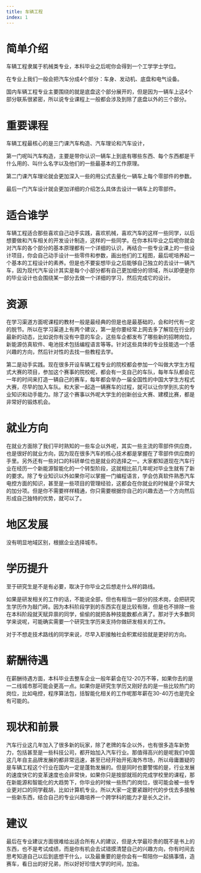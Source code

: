 ```yaml
---
title: 车辆工程
index: 1
---
```


# 简单介绍

车辆工程隶属于机械类专业，本科毕业之后呢你会得到一个工学学士学位。

在专业上我们一般会把汽车分成4个部分：车身、发动机、底盘和电气设备。

国内车辆工程专业主要围绕的就是底盘这个部分展开的，但是因为一辆车上这4个部分联系很紧密，所以说专业课程上一般都会涉及到除了底盘以外的三个部分。

# 重要课程

车辆工程最核心的是三门课汽车构造、汽车理论和汽车设计，

第一门呢叫汽车构造，主要是带你认识一辆车上到底有哪些东西、每个东西都是干什么用的、叫什么名字以及他们的一些最基本的工作原理。

第二门课汽车理论就会更加深入一些的用公式去量化一辆车上每个零部件的参数。

最后一门汽车设计就会更加详细的介绍怎么具体去设计一辆车上的零部件。

# 适合谁学

车辆工程适合那些喜欢自己动手实践，喜欢机械，喜欢汽车的这样一些同学，以后想要做和汽车相关的开发设计制造，这样的一些同学。在你本科毕业之后呢你就会对汽车的各个部分的基本原理都有一个详细的认识，再结合一些专业课上的一些设计项目，你会自己动手设计一些零件和参数，画出他们的工程图，最后呢培养起一个基本的工程设计的素养。但是也不要妄想毕业之后能够自己独立的去设计一辆汽车，因为现代汽车设计其实是每个小部分都有自己更加细分的领域，所以即便是你的毕业设计也会围绕某一部分去做一个详细的学习，然后完成它的设计。

# 资源

在学习渠道方面呢课程的教材一般是最经典的但是也是最基础的，会和时代有一定的脱节。所以在学习渠道上有两个建议，第一是你要经常上网去多了解现在行业的最新的动态，比如说你有没有中意的车企，这些车企都发布了哪些新的招聘岗位，新能源仿真软件、电池技术包括编程语言等等。针对这些具体的专业技能选一个感兴趣的方向，然后针对性的去找一些教程去学。

第二是动手实践。现在很多开设车辆工程专业的院校都会参加一个叫做大学生方程式大赛的项目，参加这个赛事的院校呢，都会有一支自己的车队，每年车队都会花一年的时间来打造一辆自己的赛车，每年都会举办一届全国性的中国大学生方程式大赛，尽早的加入车队。和大家一起造一辆赛车的过程，就可以让你学到扎实的专业知识和动手能力。除了这个赛事以外呢大学生的创新创业大赛、建模比赛，都是非常好的锻炼机会。

# 就业方向

在就业方面除了我们平时熟知的一些车企以外呢，其实一些主流的零部件供应商，也是很好的就业方向，因为现在很多汽车的核心技术都是掌握在了零部件供应商的手里。另外还有一些对口的科研单位也是就业的选择之一。大家都知道现在汽车行业在经历一个新能源智能化的一个转型阶段，这就相比前几年呢对毕业生就有了新的要求。除了专业知识以外如果你可以掌握一门编程语言，学会仿真软件熟悉汽车电控方面的知识，甚至是一些项目的管理经验，这都会在你就业的时候是个非常大的加分项。但是你不需要样样精通，你只需要根据你自己的兴趣去选一个方向然后形成自己独特的优势，就可以了。

# 地区发展

没有明显地域区别，根据企业选择城市。

# 学历提升

至于研究生是不是有必要，取决于你毕业之后想走什么样的路线。

如果是研发相关的工作的话，不能说全部，但也有相当一部分的技术岗，会把研究生学历作为敲门砖。因为本科阶段学到的东西实在是比较有限，但是也不排除一些在本科阶段就天赋异禀的同学，偷偷的就把各种技能数都点满了。那对于大多数同学来说呢，可能确实需要一个研究生学历来支持你做研发相关的工作。

对于不想走技术路线的同学来说，尽早入职接触社会积累经验就是更好的方向。

# 薪酬待遇

在薪酬待遇方面，本科毕业去整车企业一般年薪会在12-20万不等，如果你去的是一二线城市那可能会更高一点。如果你是研究生学历又刚好去的是一些比较热门的岗位，比如电控，程序算法包，括智能化相关的工作呢那年薪在30-40万也是完全有可能的。

# 现状和前景

汽车行业这几年加入了很多新的玩家，除了老牌的车企以外，也有很多造车新势力，包括甚至是一些科技公司，都开始加入汽车行业。那值得高兴的是呢我们中国这几年自主品牌发展的都非常迅速，甚至已经开始开拓海外市场，所以毋庸置疑的是车辆工程这个行业在国内一定是蓬勃发展的。但是同时也要警惕的是，行业发展的速度快它的变革速度也会非常快，如果你只是按部就班的完成学校里的课程，那在新能源和智能化的大趋势下，你毕业的时候一些热门的岗位，很可能会被一些专业更对口的同学截胡，比如计算机专业。所以大家一定要紧跟时代的步伐去多接触一些新东西，结合自己的专业兴趣培养一个跨学科的能力才是长久之计。

# 建议

最后在专业建议方面很难给出适合所有人的建议，但是大学最珍贵的既不是书上的东西，也不是考试成绩，而是你有机会去试错摸清楚自己的兴趣方向，你有时间去思考知道自己以后到底想干什么，以及最重要的是你会有一帮陪你一起搞事情，造赛车，看日出的好兄弟，所以好好珍惜大学的时间，加油。